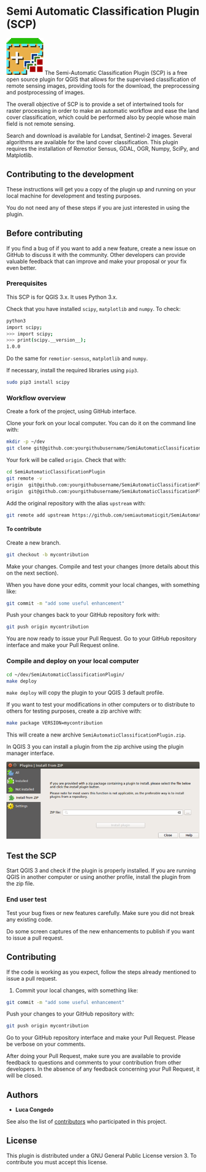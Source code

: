 # Semi Automatic Classification Plugin (SCP)

![SCP](semiautomaticclassificationplugin.png) 
The Semi-Automatic Classification
Plugin (SCP) is a free open source plugin for QGIS that allows for the
supervised classification of remote sensing images, providing tools for the
download, the preprocessing and postprocessing of images.

The overall objective of SCP is to provide a set of intertwined tools for
raster processing in order to make an automatic workflow and ease the land
cover classification, which could be performed also by people whose main field
is not remote sensing.

Search and download is available for Landsat, Sentinel-2 images.
Several algorithms are available for the land cover classification.
This plugin requires the installation of Remotior Sensus, GDAL, OGR, Numpy, 
SciPy, and Matplotlib.

## Contributing to the development

These instructions will get you a copy of the plugin up and running 
on your local machine for development and testing purposes.

You do not need any of these steps if you are just interested in using 
the plugin. 

## Before contributing

If you find a bug of if you want to add a new feature, 
create a new issue on GitHub to discuss it with the community.
Other developers can provide valuable feedback that can improve 
and make your proposal or your fix even better. 

### Prerequisites

This SCP is for QGIS 3.x. It uses Python 3.x.

Check that you have installed `scipy`, `matplotlib` and `numpy`. To check:

```bash
python3
import scipy;
>>> import scipy;
>>> print(scipy.__version__);
1.0.0
```
Do the same for `remotior-sensus`, `matplotlib` and `numpy`.

If necessary, install the required libraries using `pip3`.

```bash
sudo pip3 install scipy
```

### Workflow overview

Create a fork of the project, using GitHub interface.

Clone your fork on your local computer. You can do it on the command line with:

```bash
mkdir -p ~/dev
git clone git@github.com:yourgithubusername/SemiAutomaticClassificationPlugin.git
```
Your fork will be called `origin`. Check that with: 

```bash
cd SemiAutomaticClassificationPlugin
git remote -v
origin	git@github.com:yourgithubusername/SemiAutomaticClassificationPlugin.git (fetch)
origin	git@github.com:yourgithubusername/SemiAutomaticClassificationPlugin.git (push)
```
Add the original repository with the alias `upstream` with:

```bash
git remote add upstream https://github.com/semiautomaticgit/SemiAutomaticClassificationPlugin
```
#### To contribute

Create a new branch. 
```bash
git checkout -b mycontribution
```

Make your changes.
Compile and test your changes (more details about this on the next section).

When you have done your edits, commit your local changes, with something like:

```bash
git commit -m "add some useful enhancement"
```
Push your changes back to your GitHub repository fork with:

```bash
git push origin mycontribution
```
You are now ready to issue your Pull Request. 
Go to your GitHub repository interface and make your Pull Request online.

### Compile and deploy on your local computer 

```bash
cd ~/dev/SemiAutomaticClassificationPlugin/
make deploy
```
`make deploy` will copy the plugin to your QGIS 3 default profile.

If you want to test your modifications in other computers or to distribute to others for testing purposes, create a zip archive with:

```bash
make package VERSION=mycontribution
```

This will create a new archive `SemiAutomaticClassificationPlugin.zip`.

In QGIS 3 you can install a plugin from the zip archive using 
the plugin manager interface.

![Install SCP from zip archive](docs/install_archive.png)

## Test the SCP

Start QGIS 3 and check if the plugin is properly installed. 
If you are running QGIS in another computer or using another profile, 
install the plugin from the zip file.

### End user test

Test your bug fixes or new features carefully. 
Make sure you did not break any existing code.

Do some screen captures of the new enhancements to publish if you want 
to issue a pull request.

## Contributing

If the code is working as you expect, follow the steps already mentioned
to issue a pull request.

1. Commit your local changes, with something like:

```bash
git commit -m "add some useful enhancement"
```
Push your changes to your GitHub repository with:

```bash
git push origin mycontribution
```
Go to your GitHub repository interface and make your Pull Request. 
Please be verbose on your comments.

After doing your Pull Request, make sure you are available to provide 
feedback to questions and comments to your contribution from other developers. 
In the absence of any feedback concerning your Pull Request, it will be closed. 

## Authors

* **Luca Congedo** 

See also the list of [contributors](https://github.com/semiautomaticgit/SemiAutomaticClassificationPlugin/graphs/contributors) who participated in this project.

## License

This plugin is distributed under a GNU General Public License version 3.
To contribute you must accept this license.
